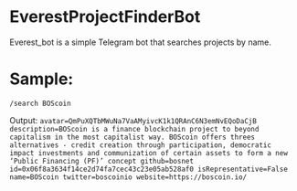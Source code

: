 # EverestProjectFinderBot
Everest_bot is a simple Telegram bot that searches projects by name.

# Sample:

```
/search BOScoin
```
Output:
`avatar=QmPuXQTbMWuNa7VaAMyivcK1k1QRAnC6N3emNvEQoDaCjB
description=BOScoin is a finance blockchain project to beyond capitalism in the most capitalist way. BOScoin offers threes alternatives - credit creation through participation, democratic impact investments and communization of certain assets to form a new ‘Public Financing (PF)’ concept
github=bosnet
id=0x06f8a3634f14ce2d74fa7cec43c23e05ab528af0
isRepresentative=False
name=BOScoin
twitter=boscoinio
website=https://boscoin.io/`
